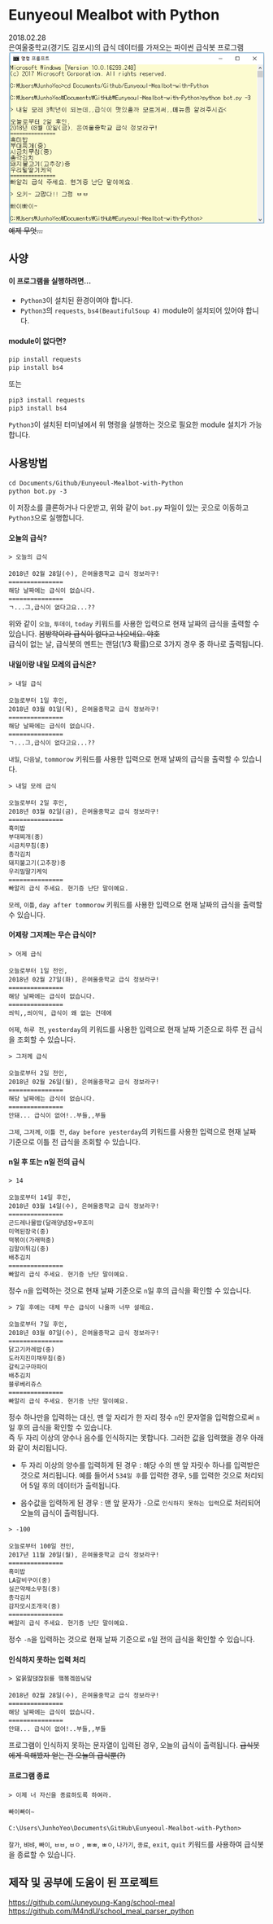 # Eunyeoul Mealbot with Python
2018.02.28<br>
은여울중학교(경기도 김포시)의 급식 데이터를 가져오는 파이썬 급식봇 프로그램<br>
![usage](images/usage.png)<br>
~~예제 무엇...~~

## 사양
#### 이 프로그램을 실행하려면...

- `Python3`이 설치된 환경이여야 합니다.
- `Python3`의 `requests`, `bs4(BeautifulSoup 4)` module이 설치되어 있어야 합니다.

#### module이 없다면?
```
pip install requests
pip install bs4
```
또는
```
pip3 install requests
pip3 install bs4
```
`Python3`이 설치된 터미널에서 위 명령을 실행하는 것으로 필요한 module 설치가 가능합니다.

## 사용방법
```
cd Documents/Github/Eunyeoul-Mealbot-with-Python
python bot.py -3
```
이 저장소를 클론하거나 다운받고, 위와 같이 `bot.py` 파일이 있는 곳으로 이동하고 `Python3`으로 실행합니다.

#### 오늘의 급식?
```
> 오늘의 급식

2018년 02월 28일(수), 은여울중학교 급식 정보라구!
===============
해당 날짜에는 급식이 없습니다.
===============
ㄱ...그,급식이 없다고요...??
```
위와 같이 `오늘`, `투데이`, `today` 키워드를 사용한 입력으로 현재 날짜의 급식을 출력할 수 있습니다. ~~봄방학이라 급식이 없다고 나오네요. 야호~~<br>
급식이 없는 날, 급식봇의 멘트는 랜덤(1/3 확률)으로 3가지 경우 중 하나로 출력됩니다.

#### 내일이랑 내일 모레의 급식은?
```
> 내일 급식

오늘로부터 1일 후인,
2018년 03월 01일(목), 은여울중학교 급식 정보라구!
===============
해당 날짜에는 급식이 없습니다.
===============
ㄱ...그,급식이 없다고요...??
```
`내일`, `다음날`, `tommorow` 키워드를 사용한 입력으로 현재 날짜의 급식을 출력할 수 있습니다.
```
> 내일 모레 급식

오늘로부터 2일 후인,
2018년 03월 02일(금), 은여울중학교 급식 정보라구!
===============
흑미밥
부대찌개(중)
시금치무침(중)
총각김치
돼지불고기(고추장)중
우리밀딸기케익
===============
빠알리 급식 주세요. 현기증 난단 말이예요.
```
`모레`, `이틀`, `day after tommorow` 키워드를 사용한 입력으로 현재 날짜의 급식을 출력할 수 있습니다.

#### 어제랑 그저께는 무슨 급식이?
```
> 어제 급식

오늘로부터 1일 전인,
2018년 02월 27일(화), 은여울중학교 급식 정보라구!
===============
해당 날짜에는 급식이 없습니다.
===============
씌익,,씌이익, 급식이 왜 없는 건데에
```
`어제`, `하루 전`, `yesterday`의 키워드를 사용한 입력으로 현재 날짜 기준으로 하루 전 급식을 조회할 수 있습니다.
```
> 그저께 급식

오늘로부터 2일 전인,
2018년 02월 26일(월), 은여울중학교 급식 정보라구!
===============
해당 날짜에는 급식이 없습니다.
===============
안돼... 급식이 없어!..부들,,부들
```
`그제`, `그저께`, `이틀 전`, `day before yesterday`의 키워드를 사용한 입력으로 현재 날짜 기준으로 이틀 전 급식을 조회할 수 있습니다.

#### n일 후 또는 n일 전의 급식
```
> 14

오늘로부터 14일 후인,
2018년 03월 14일(수), 은여울중학교 급식 정보라구!
===============
곤드레나물밥(달래양념장+무조미
미역된장국(중)
떡볶이(가래떡중)
김말이튀김(중)
배추김치
===============
빠알리 급식 주세요. 현기증 난단 말이예요.
```
정수 `n`을 입력하는 것으로 현재 날짜 기준으로 `n`일 후의 급식을 확인할 수 있습니다.
```
> 7일 후에는 대체 무슨 급식이 나올까 너무 설레요.

오늘로부터 7일 후인,
2018년 03월 07일(수), 은여울중학교 급식 정보라구!
===============
닭고기카레밥(중)
도라지진미채무침(중)
갈릭고구마파이
배추김치
블루베리쥬스
===============
빠알리 급식 주세요. 현기증 난단 말이예요.
```
정수 하나만을 입력하는 대신, 맨 앞 자리가 한 자리 정수 `n`인 문자열을 입력함으로써 `n`일 후의 급식을 확인할 수 있습니다.<br>
즉 두 자리 이상의 양수나 음수를 인식하지는 못합니다. 그러한 값을 입력했을 경우 아래와 같이 처리됩니다.

- 두 자리 이상의 양수를 입력하게 된 경우 : 해당 수의 맨 앞 자릿수 하나를 입력받은 것으로 처리됩니다. 예를 들어서 `534일 후`를 입력한 경우, `5`를 입력한 것으로 처리되어 5일 후의 데이터가 출력됩니다.

- 음수값을 입력하게 된 경우 : 맨 앞 문자가 `-`으로 `인식하지 못하는 입력`으로 처리되어 오늘의 급식이 출력됩니다.


```
> -100

오늘로부터 100일 전인,
2017년 11월 20일(월), 은여울중학교 급식 정보라구!
===============
흑미밥
LA갈비구이(중)
실곤약채소무침(중)
총각김치
감자모시조개국(중)
===============
빠알리 급식 주세요. 현기증 난단 말이예요.
```
정수 `-n`을 입력하는 것으로 현재 날짜 기준으로 `n`일 전의 급식을 확인할 수 있습니다.

#### 인식하지 못하는 입력 처리
```
> 앓묽맖댅잖짉를 햌봌겤씁닠닼

2018년 02월 28일(수), 은여울중학교 급식 정보라구!
===============
해당 날짜에는 급식이 없습니다.
===============
안돼... 급식이 없어!..부들,,부들
```
프로그램이 인식하지 못하는 문자열이 입력된 경우, 오늘의 급식이 출력됩니다. ~~급식봇에게 욕해봤자 얻는 건 오늘의 급식뿐(?)~~

#### 프로그램 종료
```
> 이제 너 자신을 종료하도록 하여라.

빠이빠이~

C:\Users\JunhoYeo\Documents\GitHub\Eunyeoul-Mealbot-with-Python>
```
`잘가`, `뱌뱌`, `빠이`, `ㅂㅂ`, `ㅂㅇ` , `ㅃㅃ`, `ㅃㅇ`, `나가기`, `종료`, `exit`, `quit` 키워드를 사용하여 급식봇을 종료할 수 있습니다.

## 제작 및 공부에 도움이 된 프로젝트
https://github.com/Juneyoung-Kang/school-meal<br>
https://github.com/M4ndU/school_meal_parser_python
